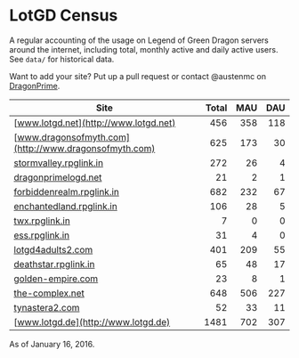 # LotGD Census
A regular accounting of the usage on Legend of Green Dragon servers around the internet, including total, monthly active and daily active users. See `data/` for historical data.

Want to add your site? Put up a pull request or contact @austenmc on [DragonPrime](http://dragonprime.net).


Site | Total | MAU | DAU
--- | ---:| ---:| ---:
[www.lotgd.net](http://www.lotgd.net)|456|358|118
[www.dragonsofmyth.com](http://www.dragonsofmyth.com)|625|173|30
[stormvalley.rpglink.in](http://stormvalley.rpglink.in)|272|26|4
[dragonprimelogd.net](http://dragonprimelogd.net)|21|2|1
[forbiddenrealm.rpglink.in](http://forbiddenrealm.rpglink.in)|682|232|67
[enchantedland.rpglink.in](http://enchantedland.rpglink.in)|106|28|5
[twx.rpglink.in](http://twx.rpglink.in)|7|0|0
[ess.rpglink.in](http://ess.rpglink.in)|31|4|0
[lotgd4adults2.com](http://lotgd4adults2.com)|401|209|55
[deathstar.rpglink.in](http://deathstar.rpglink.in)|65|48|17
[golden-empire.com](http://golden-empire.com)|23|8|1
[the-complex.net](http://the-complex.net)|648|506|227
[tynastera2.com](http://tynastera2.com)|52|33|11
[www.lotgd.de](http://www.lotgd.de)|1481|702|307

As of January 16, 2016.
